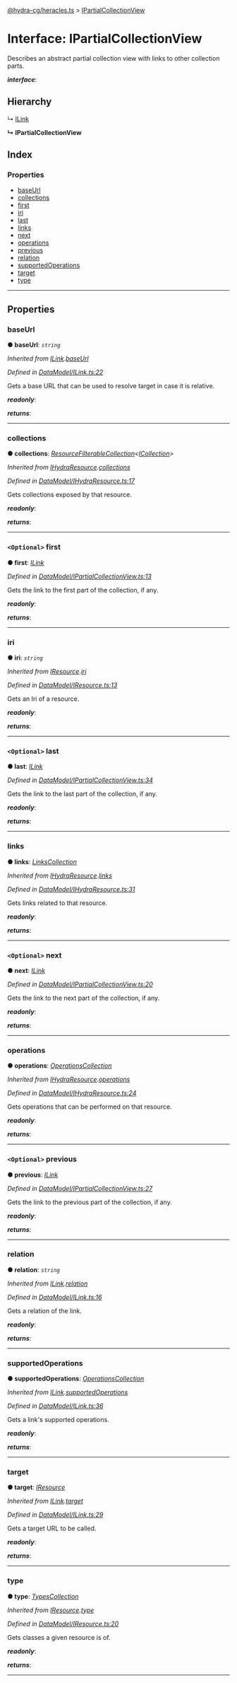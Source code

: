 [@hydra-cg/heracles.ts](../README.md) > [IPartialCollectionView](../interfaces/ipartialcollectionview.md)

# Interface: IPartialCollectionView

Describes an abstract partial collection view with links to other collection parts.

*__interface__*: 

## Hierarchy

↳  [ILink](ilink.md)

**↳ IPartialCollectionView**

## Index

### Properties

* [baseUrl](ipartialcollectionview.md#baseurl)
* [collections](ipartialcollectionview.md#collections)
* [first](ipartialcollectionview.md#first)
* [iri](ipartialcollectionview.md#iri)
* [last](ipartialcollectionview.md#last)
* [links](ipartialcollectionview.md#links)
* [next](ipartialcollectionview.md#next)
* [operations](ipartialcollectionview.md#operations)
* [previous](ipartialcollectionview.md#previous)
* [relation](ipartialcollectionview.md#relation)
* [supportedOperations](ipartialcollectionview.md#supportedoperations)
* [target](ipartialcollectionview.md#target)
* [type](ipartialcollectionview.md#type)

---

## Properties

<a id="baseurl"></a>

###  baseUrl

**● baseUrl**: *`string`*

*Inherited from [ILink](ilink.md).[baseUrl](ilink.md#baseurl)*

*Defined in [DataModel/ILink.ts:22](https://github.com/alien-mcl/Heracles.ts/blob/master/src/DataModel/ILink.ts#L22)*

Gets a base URL that can be used to resolve target in case it is relative.

*__readonly__*: 

*__returns__*: 

___
<a id="collections"></a>

###  collections

**● collections**: *[ResourceFilterableCollection](../classes/resourcefilterablecollection.md)<[ICollection](icollection.md)>*

*Inherited from [IHydraResource](ihydraresource.md).[collections](ihydraresource.md#collections)*

*Defined in [DataModel/IHydraResource.ts:17](https://github.com/alien-mcl/Heracles.ts/blob/master/src/DataModel/IHydraResource.ts#L17)*

Gets collections exposed by that resource.

*__readonly__*: 

*__returns__*: 

___
<a id="first"></a>

### `<Optional>` first

**● first**: *[ILink](ilink.md)*

*Defined in [DataModel/IPartialCollectionView.ts:13](https://github.com/alien-mcl/Heracles.ts/blob/master/src/DataModel/IPartialCollectionView.ts#L13)*

Gets the link to the first part of the collection, if any.

*__readonly__*: 

*__returns__*: 

___
<a id="iri"></a>

###  iri

**● iri**: *`string`*

*Inherited from [IResource](iresource.md).[iri](iresource.md#iri)*

*Defined in [DataModel/IResource.ts:13](https://github.com/alien-mcl/Heracles.ts/blob/master/src/DataModel/IResource.ts#L13)*

Gets an Iri of a resource.

*__readonly__*: 

*__returns__*: 

___
<a id="last"></a>

### `<Optional>` last

**● last**: *[ILink](ilink.md)*

*Defined in [DataModel/IPartialCollectionView.ts:34](https://github.com/alien-mcl/Heracles.ts/blob/master/src/DataModel/IPartialCollectionView.ts#L34)*

Gets the link to the last part of the collection, if any.

*__readonly__*: 

*__returns__*: 

___
<a id="links"></a>

###  links

**● links**: *[LinksCollection](../classes/linkscollection.md)*

*Inherited from [IHydraResource](ihydraresource.md).[links](ihydraresource.md#links)*

*Defined in [DataModel/IHydraResource.ts:31](https://github.com/alien-mcl/Heracles.ts/blob/master/src/DataModel/IHydraResource.ts#L31)*

Gets links related to that resource.

*__readonly__*: 

*__returns__*: 

___
<a id="next"></a>

### `<Optional>` next

**● next**: *[ILink](ilink.md)*

*Defined in [DataModel/IPartialCollectionView.ts:20](https://github.com/alien-mcl/Heracles.ts/blob/master/src/DataModel/IPartialCollectionView.ts#L20)*

Gets the link to the next part of the collection, if any.

*__readonly__*: 

*__returns__*: 

___
<a id="operations"></a>

###  operations

**● operations**: *[OperationsCollection](../classes/operationscollection.md)*

*Inherited from [IHydraResource](ihydraresource.md).[operations](ihydraresource.md#operations)*

*Defined in [DataModel/IHydraResource.ts:24](https://github.com/alien-mcl/Heracles.ts/blob/master/src/DataModel/IHydraResource.ts#L24)*

Gets operations that can be performed on that resource.

*__readonly__*: 

*__returns__*: 

___
<a id="previous"></a>

### `<Optional>` previous

**● previous**: *[ILink](ilink.md)*

*Defined in [DataModel/IPartialCollectionView.ts:27](https://github.com/alien-mcl/Heracles.ts/blob/master/src/DataModel/IPartialCollectionView.ts#L27)*

Gets the link to the previous part of the collection, if any.

*__readonly__*: 

*__returns__*: 

___
<a id="relation"></a>

###  relation

**● relation**: *`string`*

*Inherited from [ILink](ilink.md).[relation](ilink.md#relation)*

*Defined in [DataModel/ILink.ts:16](https://github.com/alien-mcl/Heracles.ts/blob/master/src/DataModel/ILink.ts#L16)*

Gets a relation of the link.

*__readonly__*: 

*__returns__*: 

___
<a id="supportedoperations"></a>

###  supportedOperations

**● supportedOperations**: *[OperationsCollection](../classes/operationscollection.md)*

*Inherited from [ILink](ilink.md).[supportedOperations](ilink.md#supportedoperations)*

*Defined in [DataModel/ILink.ts:36](https://github.com/alien-mcl/Heracles.ts/blob/master/src/DataModel/ILink.ts#L36)*

Gets a link's supported operations.

*__readonly__*: 

*__returns__*: 

___
<a id="target"></a>

###  target

**● target**: *[IResource](iresource.md)*

*Inherited from [ILink](ilink.md).[target](ilink.md#target)*

*Defined in [DataModel/ILink.ts:29](https://github.com/alien-mcl/Heracles.ts/blob/master/src/DataModel/ILink.ts#L29)*

Gets a target URL to be called.

*__readonly__*: 

*__returns__*: 

___
<a id="type"></a>

###  type

**● type**: *[TypesCollection](../classes/typescollection.md)*

*Inherited from [IResource](iresource.md).[type](iresource.md#type)*

*Defined in [DataModel/IResource.ts:20](https://github.com/alien-mcl/Heracles.ts/blob/master/src/DataModel/IResource.ts#L20)*

Gets classes a given resource is of.

*__readonly__*: 

*__returns__*: 

___

